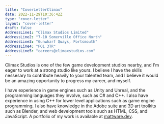 ```yaml
---
title: "CoverLetterClimax"
date: 2022-11-29T10:36:42Z
type: "cover-letter"
layout: "cover-letter"
draft: false
AddressLine1: "Climax Studios Limited"
AddressLine2: "7-10 Somerville Office North"
AddressLine3: "Gunwharf Quays, Portsmouth"
AddressLine4: "PO1 3TR"
AddressLine5: "careers@climaxstudios.com"
---
```


Climax Studios is one of the few game development studios nearby, and I'm eager to work at a strong studio like yours. I believe I have the skills nessesary to contribute heavily to your talented team, and I believe it would be an amazing opportunity to progress my career, and myself.

I have experience in game engines such as Unity and Unreal, and the programming languages they involve, such as C# and C++. I also have experience in using C++ for lower level applications such as game engine programming. I also have knowledge in the Adobe suite and 3D art toolkits such as Blender, and web development tools such as HTML, CSS, and JavaScript. A portfolio of my work is available at [mattware.dev](https://mattware.dev/).
